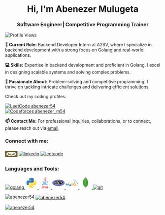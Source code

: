 <h1 align="center">Hi, I'm Abenezer Mulugeta</h1>
<h3 align="center"> Software Engineer| Competitive Programming Trainer</h3>
<p align="left">
    <img src="https://komarev.com/ghpvc/?username=abenezer54&label=Profile%20Views&color=0e75b6&style=flat" alt="Profile Views" />
</p>
<p align="left">
    <strong>🔧 Current Role:</strong> Backend Developer Intern at A2SV, where I specialize in backend development with a strong focus on Golang and real-world applications.
</p>
<p align="left">
    <strong>💻 Skills:</strong> Expertise in backend development and proficient in Golang. I excel in designing scalable systems and solving complex problems.
</p>
<p align="left">
   <strong>🌟 Passionate About:</strong> Problem-solving and competitive programming. I thrive on tackling intricate challenges and delivering efficient solutions.

<p>Check out my coding profiles:</p>
<p>
    <a href="https://leetcode.com/abenezer54" target="_blank" rel="noreferrer">
        <img src="https://upload.wikimedia.org/wikipedia/commons/1/19/LeetCode_logo_black.png" alt="LeetCode" width="40" height="40"/>
        abenezer54
    </a>
    </br>
    <a href="https://codeforces.com/profile/abenezer_m54" target="_blank" rel="noreferrer">
        <img src="https://upload.wikimedia.org/wikipedia/commons/thumb/b/b1/Codeforces_logo.svg/2560px-Codeforces_logo.svg.png" alt="Codeforces" width="110" height="32"/>
        abenezer_m54
    </a>
</p>


</p>
<p align="left">
    <strong>📫 Contact Me:</strong> For professional inquiries, collaborations, or to connect, please reach out via <a href="mailto:abenezer113@gmail.com">email</a>.
</p>

<h3 align="left">Connect with me:</h3>
<p align="left">
    <a href="mailto:abenezer113@gmail.com" target="blank"><img align="center"
            src="https://raw.githubusercontent.com/charleskeepax/webicons/master/email.svg"
            alt="linkedin" height="30" width="40" /></a>
    <a href="https://www.linkedin.com/in/abenezer-m-asres-015541247/" target="blank"><img align="center"
            src="https://upload.wikimedia.org/wikipedia/commons/c/ca/LinkedIn_logo_initials.png"
            alt="linkedin" height="30" width="40" /></a>
    <a href="https://t.me/your-telegram-username/abenezer_m54" target="blank"><img align="center"
            src="https://raw.githubusercontent.com/gauravghongde/social-icons/master/SVG/Color/Telegram.svg"
            alt="leetcode" height="30" width="40" /></a>
</p>

<h3 align="left">Languages and Tools:</h3>
<p align="left"> <a href="https://www.w3schools.com/cpp/" target="_blank" rel="noreferrer">
    <img
            src="https://go.dev/blog/go-brand/Go-Logo/SVG/Go-Logo_Blue.svg"
            alt="golang" width="40" height="40" /> </a> <a href="https://reactjs.org/" target="_blank" rel="noreferrer">
    <img
            src="https://raw.githubusercontent.com/devicons/devicon/master/icons/python/python-original.svg"
            alt="python" width="40" height="40" /> </a> <a href="https://reactjs.org/" target="_blank" rel="noreferrer">
    <img
            src="https://raw.githubusercontent.com/devicons/devicon/master/icons/java/java-original-wordmark.svg"
            alt="python" width="40" height="40" /> </a> <a href="https://reactjs.org/" target="_blank" rel="noreferrer">
    <img
            src="https://raw.githubusercontent.com/devicons/devicon/master/icons/php/php-original.svg"
            alt="python" width="40" height="40" /> </a> <a href="https://reactjs.org/" target="_blank" rel="noreferrer">
         <img
            src="https://raw.githubusercontent.com/devicons/devicon/master/icons/mysql/mysql-original-wordmark.svg"
            alt="mysql" width="40" height="40" /> </a> <a href="https://www.python.org" target="_blank"
        rel="noreferrer"> 
         <img
            src="https://github.com/devicons/devicon/blob/master/icons/mongodb/mongodb-original.svg"
            alt="mysql" width="40" height="40" /> </a> <a href="https://www.python.org" target="_blank"
        rel="noreferrer"> 
        <img src="https://www.vectorlogo.zone/logos/git-scm/git-scm-icon.svg" alt="git" width="40" height="40" /> </a>
    <a href="https://www.w3.org/html/" target="_blank" rel="noreferrer"> 

<p><img align="left"
        src="https://github-readme-stats.vercel.app/api/top-langs?username=abenezer54&show_icons=true&locale=en&layout=compact"
        alt="abenezer54" /></p>

<p>&nbsp;<img align="center"
        src="https://github-readme-stats.vercel.app/api?username=abenezer54&show_icons=true&locale=en"
        alt="abenezer54" /></p>

<p><img align="center" src="https://github-readme-streak-stats.herokuapp.com/?user=abenezer54&" alt="abenezer54" /></p>
